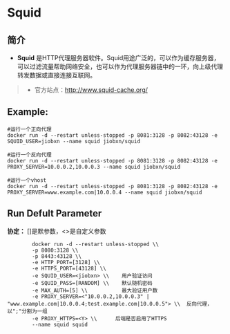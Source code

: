 Squid
===
## 简介
* **Squid** 是HTTP代理服务器软件。Squid用途广泛的，可以作为缓存服务器，可以过滤流量帮助网络安全，也可以作为代理服务器链中的一环，向上级代理转发数据或直接连接互联网。
> * 官方站点：http://www.squid-cache.org/


## Example:

    #运行一个正向代理
    docker run -d --restart unless-stopped -p 8081:3128 -p 8082:43128 -e SQUID_USER=jiobxn --name squid jiobxn/squid

    #运行一个反向代理
    docker run -d --restart unless-stopped -p 8081:3128 -p 8082:43128 -e PROXY_SERVER=10.0.0.2,10.0.0.3 --name squid jiobxn/squid

    #运行一个vhost
    docker run -d --restart unless-stopped -p 8081:3128 -p 8082:43128 -e PROXY_SERVER=www.example.com|10.0.0.4 --name squid jiobxn/squid

## Run Defult Parameter
**协定：** []是默参数，<>是自定义参数

			docker run -d --restart unless-stopped \\
			-p 8080:3128 \\
			-p 8443:43128 \\
			-e HTTP_PORT=[3128] \\
			-e HTTPS_PORT=[43128] \\
			-e SQUID_USER=<jiobxn> \\    用户验证访问
			-e SQUID_PASS=[RANDOM] \\    默认随机密码
			-e MAX_AUTH=[5] \\           最大验证用户数
			-e PROXY_SERVER=<"10.0.0.2,10.0.0.3" | "www.example.com|10.0.0.4;test.example.com|10.0.0.5"> \\  反向代理，以";"分割为一组
			-e PROXY_HTTPS=<Y> \\      后端是否启用了HTTPS
			--name squid squid

